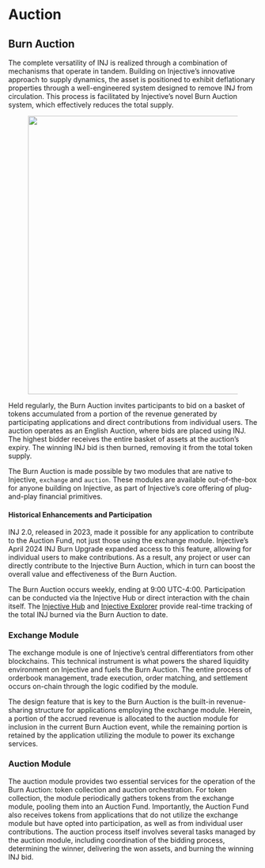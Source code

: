 # Auction

## Burn Auction

The complete versatility of INJ is realized through a combination of mechanisms that operate in tandem. Building on Injective’s innovative approach to supply dynamics, the asset is positioned to exhibit deflationary properties through a well-engineered system designed to remove INJ from circulation. This process is facilitated by Injective’s novel Burn Auction system, which effectively reduces the total supply.

<figure><img src="https://lh7-rt.googleusercontent.com/docsz/AD_4nXcoU3ZEtvL328l94crrvGcsgOVRVe1nd1WeRKvumzwivCgmsfI-E0oQ4aGxUK-NsJ12nIwsAspfurBU3nqi9ON7VizZMoWVxK-3f7ROSaBTd16dPwL77el0JyUeWcErIfYZ1q1RAxZ-bLVYvizc4uduSF1v?key=SrpUIxF4ydd4ZLyJCcX74Q" alt="" width="563"><figcaption></figcaption></figure>

Held regularly, the Burn Auction invites participants to bid on a basket of tokens accumulated from a portion of the revenue generated by participating applications and direct contributions from individual users. The auction operates as an English Auction, where bids are placed using INJ. The highest bidder receives the entire basket of assets at the auction’s expiry. The winning INJ bid is then burned, removing it from the total token supply.

The Burn Auction is made possible by two modules that are native to Injective, `exchange` and `auction`. These modules are available out-of-the-box for anyone building on Injective, as part of Injective’s core offering of plug-and-play financial primitives.

#### Historical Enhancements and Participation

INJ 2.0, released in 2023, made it possible for any application to contribute to the Auction Fund, not just those using the exchange module. Injective’s April 2024 INJ Burn Upgrade expanded access to this feature, allowing for individual users to make contributions. As a result, any project or user can directly contribute to the Injective Burn Auction, which in turn can boost the overall value and effectiveness of the Burn Auction.

The Burn Auction occurs weekly, ending at 9:00 UTC-4:00. Participation can be conducted via the Injective Hub or direct interaction with the chain itself. The [Injective Hub](https://hub.injective.network/auction) and [Injective Explorer](https://explorer.injective.network/) provide real-time tracking of the total INJ burned via the Burn Auction to date.

### Exchange Module

The exchange module is one of Injective’s central differentiators from other blockchains. This technical instrument is what powers the shared liquidity environment on Injective and fuels the Burn Auction. The entire process of orderbook management, trade execution, order matching, and settlement occurs on-chain through the logic codified by the module.

The design feature that is key to the Burn Auction is the built-in revenue-sharing structure for applications employing the exchange module. Herein, a portion of the accrued revenue is allocated to the auction module for inclusion in the current Burn Auction event, while the remaining portion is retained by the application utilizing the module to power its exchange services.

### Auction Module

The auction module provides two essential services for the operation of the Burn Auction: token collection and auction orchestration. For token collection, the module periodically gathers tokens from the exchange module, pooling them into an Auction Fund. Importantly, the Auction Fund also receives tokens from applications that do not utilize the exchange module but have opted into participation, as well as from individual user contributions. The auction process itself involves several tasks managed by the auction module, including coordination of the bidding process, determining the winner, delivering the won assets, and burning the winning INJ bid.
